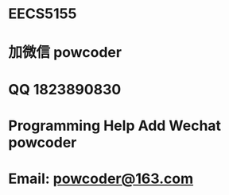 # EECS5155
# 加微信 powcoder

# QQ 1823890830

# Programming Help Add Wechat powcoder

# Email: powcoder@163.com

